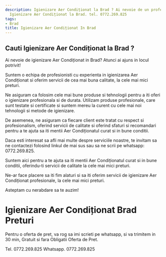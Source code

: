 ```yaml
---
description: Igienizare Aer Condiționat la Brad ? Ai nevoie de un profesionist in
  Igienizare Aer Condiționat la Brad. tel. 0772.269.825
tags:
- Brad
title: Igienizare Aer Condiționat In Brad
---
```



## Cauti Igienizare Aer Condiționat la Brad ?

Ai nevoie de igienizare Aer Condiționat in Brad? Atunci ai ajuns in locul potrivit!

Suntem o echipa de profesionisti cu experienta in igienizarea Aer Condiționat si oferim servicii de cea mai buna calitate, la cele mai mici preturi. 

Ne asiguram ca folosim cele mai bune produse si tehnologii pentru a iti oferi o igienizare profesionala si de durata. Utilizam produse profesionale, care sunt testate si certificate si suntem mereu la curent cu cele mai noi tehnologii si metode de igienizare.

De asemenea, ne asiguram ca fiecare client este tratat cu respect si profesionalism, oferind servicii de calitate si oferind sfaturi si recomandari pentru a te ajuta sa iti mentii Aer Condiționatul curat si in bune conditii.

Daca esti interesat sa afli mai multe despre serviciile noastre, te invitam sa ne contactezi folosind linkul de mai sus sau sa ne scrii pe whatsapp: 0772.269.825.

Suntem aici pentru a te ajuta sa iti mentii Aer Condiționatul curat si in bune conditii, oferindu-ti servicii de calitate la cele mai mici preturi. 

Ne-ar face placere sa iti fim alaturi si sa iti oferim servicii de igienizare Aer Condiționat profesionale, la cele mai mici preturi. 

Asteptam cu nerabdare sa te auzim!

# Igienizare Aer Condiționat Brad Preturi
Pentru o oferta de pret, va rog sa imi scrieti pe whatsapp, si va trimitem in 30 min, Gratuit si fara Obligatii Oferta de Pret.

Tel. 0772.269.825
Whatsapp. 0772.269.825